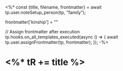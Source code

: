 <%*
const {title, filename, frontmatter} = await tp.user.noteSetup_person(tp, "family");

frontmatter['kinship'] = ""

// Assign frontmatter after execution
tp.hooks.on_all_templates_executed(async () => {
	await tp.user.assignFrontmatter(tp, frontmatter);
});
-%>
# <%* tR += title %>
